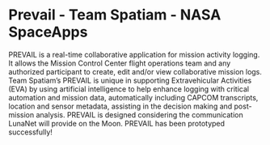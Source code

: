 # Prevail - Team Spatiam - NASA SpaceApps

PREVAIL is a real-time collaborative application for mission activity logging. It allows the Mission Control Center flight operations team and any authorized participant to create, edit and/or view collaborative mission logs. Team Spatiam’s PREVAIL is unique in supporting Extravehicular Activities (EVA) by using artificial intelligence to help enhance logging with critical automation and mission data, automatically including CAPCOM transcripts, location and sensor metadata, assisting in the decision making and post-mission analysis. PREVAIL is designed considering the communication LunaNet will provide on the Moon. PREVAIL has been prototyped successfully!
